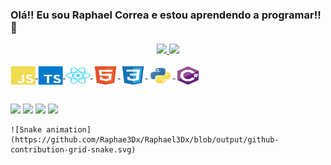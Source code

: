 ### Olá!! Eu sou Raphael Correa e estou aprendendo a programar!! 👋

<div align="center">
  <a href="https://github.com/Raphael3Dx">
  <img height="135em" src="https://github-readme-stats.vercel.app/api?username=Raphael3Dx&show_icons=true&theme=tokyonight&include_all_commits=true&count_private=true"/>
  <img height="135m" src="https://github-readme-stats.vercel.app/api/top-langs/?username=Raphael3Dx&layout=compact&langs_count=7&theme=tokyonight"/>
</div>
  
  <div 
       style="display: inline_block"><br>
  <img align="center" alt="Rafa-Js" height="30" width="40" src="https://raw.githubusercontent.com/devicons/devicon/master/icons/javascript/javascript-plain.svg">
  <img align="center" alt="Rafa-Ts" height="30" width="40" src="https://raw.githubusercontent.com/devicons/devicon/master/icons/typescript/typescript-plain.svg">
  <img align="center" alt="Rafa-React" height="30" width="40" src="https://raw.githubusercontent.com/devicons/devicon/master/icons/react/react-original.svg">
  <img align="center" alt="Rafa-HTML" height="30" width="40" src="https://raw.githubusercontent.com/devicons/devicon/master/icons/html5/html5-original.svg">
  <img align="center" alt="Rafa-CSS" height="30" width="40" src="https://raw.githubusercontent.com/devicons/devicon/master/icons/css3/css3-original.svg">
  <img align="center" alt="Rafa-Python" height="30" width="40" src="https://raw.githubusercontent.com/devicons/devicon/master/icons/python/python-original.svg">
  <img align="center" alt="Rafa-Csharp" height="30" width="40" src="https://raw.githubusercontent.com/devicons/devicon/master/icons/csharp/csharp-original.svg">
  
      
</div>
  
  ##
  
  <div> 
      <a href="https://www.instagram.com/raaphaell3dx" target="_blank"><img src="https://img.shields.io/badge/-Instagram-%23E4405F?style=for-the-badge&logo=instagram&logoColor=white" target="_blank"></a>
 <a href="https://discord.gg/raphael3ds" target="_blank"><img src="https://img.shields.io/badge/Discord-7289DA?style=for-the-badge&logo=discord&logoColor=white" target="_blank"></a> 
  <a href = "mailto:raphael.correa.xp@gmail.com"><img src="https://img.shields.io/badge/-Gmail-%23333?style=for-the-badge&logo=gmail&logoColor=white" target="_blank"></a>
  <a href="https:https://www.linkedin.com/in/raphael-correa-105073147/" target="_blank"><img src="https://img.shields.io/badge/-LinkedIn-%230077B5?style=for-the-badge&logo=linkedin&logoColor=white" target="_blank"></a>
    
    ![Snake animation](https://github.com/Raphae3Dx/Raphael3Dx/blob/output/github-contribution-grid-snake.svg)
  </div>
